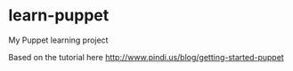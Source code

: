 learn-puppet
============

My Puppet learning project

Based on the tutorial here http://www.pindi.us/blog/getting-started-puppet
